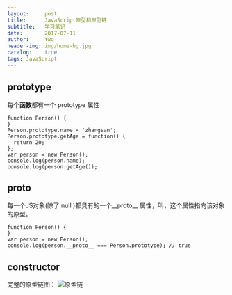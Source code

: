 ```yaml
---
layout:     post
title:      JavaScript原型和原型链
subtitle:   学习笔记 
date:       2017-07-11
author:     Ywg
header-img: img/home-bg.jpg
catalog:    true
tags: JavaScript
---
```


## prototype
每个**函数**都有一个 prototype 属性
```
function Person() {
}
Person.prototype.name = 'zhangsan';
Person.prototype.getAge = function() {
  return 20;
};
var person = new Person();
console.log(person.name);
console.log(person.getAge());
```

## __proto__
每一个JS对象(除了 null )都具有的一个__proto__ 属性，叫，这个属性指向该对象的原型。
```
function Person() {
}
var person = new Person();
console.log(person.__proto__ === Person.prototype); // true
```

## constructor



完整的原型链图：
![原型链](http://www.mollypages.org/tutorials/jsobj_full.jpg)
